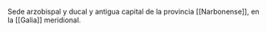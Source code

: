 Sede arzobispal y ducal y antigua capital  de la provincia [[Narbonense]], en la [[Galia]] meridional. 